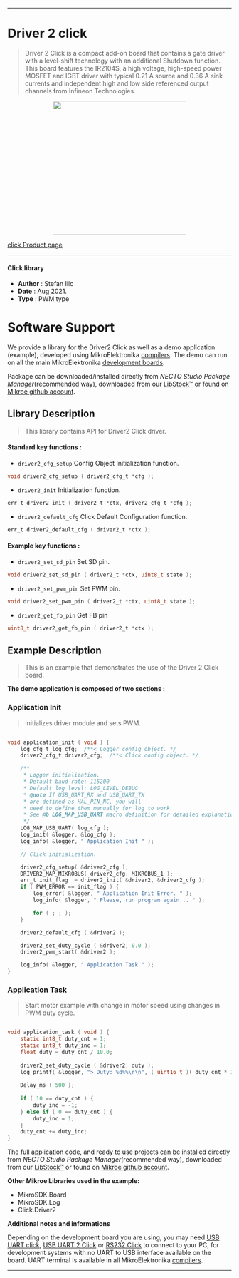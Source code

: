 
---
# Driver 2 click

> Driver 2 Click is a compact add-on board that contains a gate driver with a level-shift technology with an additional Shutdown function. This board features the IR2104S, a high voltage, high-speed power MOSFET and IGBT driver with typical 0.21 A source and 0.36 A sink currents and independent high and low side referenced output channels from Infineon Technologies.

<p align="center">
  <img src="https://download.mikroe.com/images/click_for_ide/driver2_click.png" height=300px>
</p>

[click Product page](https://www.mikroe.com/driver-2-click)

---


#### Click library

- **Author**        : Stefan Ilic
- **Date**          : Aug 2021.
- **Type**          : PWM type


# Software Support

We provide a library for the Driver2 Click
as well as a demo application (example), developed using MikroElektronika
[compilers](https://www.mikroe.com/necto-studio).
The demo can run on all the main MikroElektronika [development boards](https://www.mikroe.com/development-boards).

Package can be downloaded/installed directly from *NECTO Studio Package Manager*(recommended way), downloaded from our [LibStock&trade;](https://libstock.mikroe.com) or found on [Mikroe github account](https://github.com/MikroElektronika/mikrosdk_click_v2/tree/master/clicks).

## Library Description

> This library contains API for Driver2 Click driver.

#### Standard key functions :

- `driver2_cfg_setup` Config Object Initialization function.
```c
void driver2_cfg_setup ( driver2_cfg_t *cfg );
```

- `driver2_init` Initialization function.
```c
err_t driver2_init ( driver2_t *ctx, driver2_cfg_t *cfg );
```

- `driver2_default_cfg` Click Default Configuration function.
```c
err_t driver2_default_cfg ( driver2_t *ctx );
```

#### Example key functions :

- `driver2_set_sd_pin` Set SD pin.
```c
void driver2_set_sd_pin ( driver2_t *ctx, uint8_t state );
```

- `driver2_set_pwm_pin` Set PWM pin.
```c
void driver2_set_pwm_pin ( driver2_t *ctx, uint8_t state );
```

- `driver2_get_fb_pin` Get FB pin
```c
uint8_t driver2_get_fb_pin ( driver2_t *ctx );
```

## Example Description

> This is an example that demonstrates the use of the Driver 2 Click board.

**The demo application is composed of two sections :**

### Application Init

> Initializes driver module and sets PWM.

```c

void application_init ( void ) {
    log_cfg_t log_cfg;  /**< Logger config object. */
    driver2_cfg_t driver2_cfg;  /**< Click config object. */

    /** 
     * Logger initialization.
     * Default baud rate: 115200
     * Default log level: LOG_LEVEL_DEBUG
     * @note If USB_UART_RX and USB_UART_TX 
     * are defined as HAL_PIN_NC, you will 
     * need to define them manually for log to work. 
     * See @b LOG_MAP_USB_UART macro definition for detailed explanation.
     */
    LOG_MAP_USB_UART( log_cfg );
    log_init( &logger, &log_cfg );
    log_info( &logger, " Application Init " );

    // Click initialization.

    driver2_cfg_setup( &driver2_cfg );
    DRIVER2_MAP_MIKROBUS( driver2_cfg, MIKROBUS_1 );
    err_t init_flag  = driver2_init( &driver2, &driver2_cfg );
    if ( PWM_ERROR == init_flag ) {
        log_error( &logger, " Application Init Error. " );
        log_info( &logger, " Please, run program again... " );

        for ( ; ; );
    }

    driver2_default_cfg ( &driver2 );

    driver2_set_duty_cycle ( &driver2, 0.0 );
    driver2_pwm_start( &driver2 );

    log_info( &logger, " Application Task " );
}

```

### Application Task

> Start motor example with change in motor speed using changes in PWM duty cycle.

```c

void application_task ( void ) {
    static int8_t duty_cnt = 1;
    static int8_t duty_inc = 1;
    float duty = duty_cnt / 10.0;
    
    driver2_set_duty_cycle ( &driver2, duty );
    log_printf( &logger, "> Duty: %d%%\r\n", ( uint16_t )( duty_cnt * 10 ) );
    
    Delay_ms ( 500 );
    
    if ( 10 == duty_cnt ) {
        duty_inc = -1;
    } else if ( 0 == duty_cnt ) {
        duty_inc = 1;
    }
    duty_cnt += duty_inc;
}

```


The full application code, and ready to use projects can be installed directly from *NECTO Studio Package Manager*(recommended way), downloaded from our [LibStock&trade;](https://libstock.mikroe.com) or found on [Mikroe github account](https://github.com/MikroElektronika/mikrosdk_click_v2/tree/master/clicks).

**Other Mikroe Libraries used in the example:**

- MikroSDK.Board
- MikroSDK.Log
- Click.Driver2

**Additional notes and informations**

Depending on the development board you are using, you may need
[USB UART click](https://www.mikroe.com/usb-uart-click),
[USB UART 2 Click](https://www.mikroe.com/usb-uart-2-click) or
[RS232 Click](https://www.mikroe.com/rs232-click) to connect to your PC, for
development systems with no UART to USB interface available on the board. UART
terminal is available in all MikroElektronika
[compilers](https://shop.mikroe.com/compilers).

---
